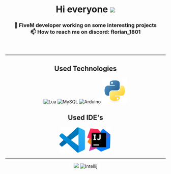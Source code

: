 <header align="center">
    <h1 align="center">Hi everyone <img src="https://media.giphy.com/media/hvRJCLFzcasrR4ia7z/giphy.gif" width="35"></h1>
    <h3 align="center">
        🔭 FiveM developer working on some interesting projects<br>
<!--         👨‍🎓 Learning <br> -->
<!--         💬 Fell free to dm me on discord: florian_1801<br> -->
        📫 How to reach me on discord: florian_1801<br>
<!--         💼 I had a 4-month internship at the company GIRE S.A. -->
    </h3>
</header>
<hr>
<div align="center">
    <h2 align="center">Used Technologies</h2>
    <div align="center">
        <img src="https://cdn.jsdelivr.net/gh/devicons/devicon@latest/icons/lua/lua-original.svg" alt="Lua" width="80">
        <img src="https://cdn.jsdelivr.net/gh/devicons/devicon@latest/icons/mysql/mysql-original-wordmark.svg" alt="MySQL" width="80">
        <img src="https://cdn.jsdelivr.net/gh/devicons/devicon@latest/icons/lua/lua-original.svg" alt="Arduino" width="80">
        <img src="https://github.com/devicons/devicon/blob/master/icons/python/python-original.svg" alt="Python" width="80">
    </div>
    <h2 align="center">Used IDE's</h2>
    <div align="center">
        <img src="https://github.com/devicons/devicon/blob/master/icons/vscode/vscode-original.svg" alt="VsCode" width="80">
        <img src="https://github.com/devicons/devicon/blob/master/icons/intellij/intellij-original.svg" alt="Intellij" width="80">
    </div>
</div>
<hr>
<footer align="center">
    <p align="center">
        <img src="https://github-readme-stats.vercel.app/api?username=francojimenezcopati&include_all_commits=true&show_icons=true&theme=radical" height="250">
        <img src="https://github-readme-stats.vercel.app/api/top-langs/?username=francojimenezcopati&layout=compact&hide=css&theme=radical" alt="Intellij" height="250">
    </p>
</footer>
